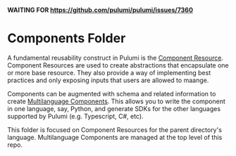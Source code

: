#### WAITING FOR https://github.com/pulumi/pulumi/issues/7360 

# Components Folder
A fundamental reusability construct in Pulumi is the [Component Resource](https://www.pulumi.com/docs/intro/concepts/resources/components/). Component Resources are used to create abstractions that encapsulate one or more base resource. They also provide a way of implementing best practices and only exposing inputs that users are allowed to maange.

Components can be augmented with schema and related information to create [Multilanguage Components](https://www.pulumi.com/docs/guides/pulumi-packages/). This allows you to write the component in one language, say, Python, and generate SDKs for the other languages supported by Pulumi (e.g. Typescript, C#, etc). 

This folder is focused on Component Resources for the parent directory's language. Multilanguage Components are managed at the top level of this repo.